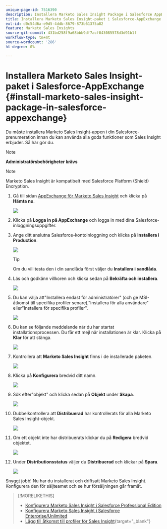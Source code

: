 ```yaml
---
unique-page-id: 7516390
description: Installera Marketo Sales Insight Package i Salesforce AppExchange - Marketo Docs - produktdokumentation
title: Installera Marketo Sales Insight-paket i Salesforce-AppExchange
exl-id: d0c54d6a-e9d5-4ddb-8679-873b61375a82
feature: Marketo Sales Insights
source-git-commit: 431bd258f9a68bbb9df7acf043085578d3d91b1f
workflow-type: tm+mt
source-wordcount: '286'
ht-degree: 0%

---
```


# Installera Marketo Sales Insight-paket i Salesforce-AppExchange {#install-marketo-sales-insight-package-in-salesforce-appexchange}

Du måste installera Marketo Sales Insight-appen i din Salesforce-prenumeration innan du kan använda alla goda funktioner som Sales Insight erbjuder. Så här gör du.

>[!NOTE]
>
>**Administratörsbehörigheter krävs**

>[!NOTE]
>
>Marketo Sales Insight är kompatibelt med Salesforce Platform (Shield) Encryption.

1. Gå till sidan [AppExchange för Marketo Sales Insight](https://appexchange.salesforce.com/listingDetail?listingId=a0N30000001SVZmEAO) och klicka på **Hämta nu**.

   ![](assets/install-marketo-sales-insight-package-in-salesforce-appexchange-1.png)

1. Klicka på **Logga in på AppExchange** och logga in med dina Salesforce-inloggningsuppgifter.

1. Ange ditt anslutna Salesforce-kontoinloggning och klicka på **Installera i Production**.

   ![](assets/install-marketo-sales-insight-package-in-salesforce-appexchange-2.png)

   >[!TIP]
   >
   >Om du vill testa den i din sandlåda först väljer du **Installera i sandlåda**.

1. Läs och godkänn villkoren och klicka sedan på **Bekräfta och installera**.

   ![](assets/install-marketo-sales-insight-package-in-salesforce-appexchange-3.png)

1. Du kan välja att&quot;Installera endast för administratörer&quot; (och ge MSI-åtkomst till specifika profiler senare),&quot;Installera för alla användare&quot; eller&quot;Installera för specifika profiler&quot;.

   ![](assets/install-marketo-sales-insight-package-in-salesforce-appexchange-4.png)

1. Du kan se följande meddelande när du har startat installationsprocessen. Du får ett mejl när installationen är klar. Klicka på **Klar** för att stänga.

   ![](assets/install-marketo-sales-insight-package-in-salesforce-appexchange-5.png)

1. Kontrollera att **Marketo Sales Insight** finns i de installerade paketen.

   ![](assets/install-marketo-sales-insight-package-in-salesforce-appexchange-6.png)

1. Klicka på **Konfigurera** bredvid ditt namn.

   ![](assets/install-marketo-sales-insight-package-in-salesforce-appexchange-7.png)

1. Sök efter&quot;objekt&quot; och klicka sedan på **Objekt** under **Skapa**.

   ![](assets/install-marketo-sales-insight-package-in-salesforce-appexchange-8.png)

1. Dubbelkontrollera att **Distribuerad** har kontrollerats för alla Marketo Sales Insight-objekt.

   ![](assets/install-marketo-sales-insight-package-in-salesforce-appexchange-9.png)

1. Om ett objekt inte har distribuerats klickar du på **Redigera** bredvid objektet.

   ![](assets/install-marketo-sales-insight-package-in-salesforce-appexchange-10.png)

1. Under **Distributionsstatus** väljer du **Distribuerad** och klickar på **Spara**.

   ![](assets/install-marketo-sales-insight-package-in-salesforce-appexchange-11.png)

Snyggt jobb! Nu har du installerat och driftsatt Marketo Sales Insight. Konfigurera den för säljteamet och se hur försäljningen går framåt.

>[!MORELIKETHIS]
>
>* [Konfigurera Marketo Sales Insight i Salesforce Professional Edition](/help/marketo/product-docs/marketo-sales-insight/msi-for-salesforce/configuration/configure-marketo-sales-insight-in-salesforce-professional-edition.md)
>* [Konfigurera Marketo Sales Insight i Salesforce Enterprise/Unlimited](/help/marketo/product-docs/marketo-sales-insight/msi-for-salesforce/configuration/configure-marketo-sales-insight-in-salesforce-enterprise-unlimited.md)
>* [Lägg till åtkomst till profiler för Sales Insight](/help/marketo/product-docs/marketo-sales-insight/msi-for-salesforce/configuration/add-sales-insight-access-to-profiles.md){target="_blank"}
